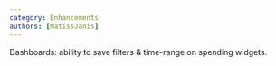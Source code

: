 ```yaml
---
category: Enhancements
authors: [MatissJanis]
---
```


Dashboards: ability to save filters & time-range on spending widgets.
